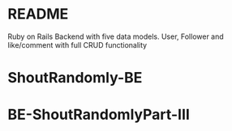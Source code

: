 # README

Ruby on Rails Backend with five data models. User, Follower and like/comment with full CRUD functionality 
# ShoutRandomly-BE
# BE-ShoutRandomlyPart-III

